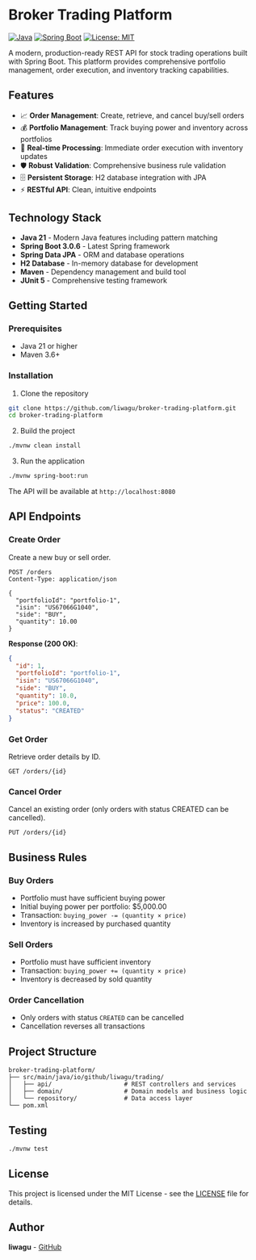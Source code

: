 # Broker Trading Platform

[![Java](https://img.shields.io/badge/Java-21-orange)](https://openjdk.org/)
[![Spring Boot](https://img.shields.io/badge/Spring%20Boot-3.0.6-brightgreen)](https://spring.io/projects/spring-boot)
[![License: MIT](https://img.shields.io/badge/License-MIT-yellow.svg)](https://opensource.org/licenses/MIT)

A modern, production-ready REST API for stock trading operations built with Spring Boot. This platform provides comprehensive portfolio management, order execution, and inventory tracking capabilities.

## Features

- 📈 **Order Management**: Create, retrieve, and cancel buy/sell orders
- 💰 **Portfolio Management**: Track buying power and inventory across portfolios
- 🔄 **Real-time Processing**: Immediate order execution with inventory updates
- 🛡️ **Robust Validation**: Comprehensive business rule validation
- 🗄️ **Persistent Storage**: H2 database integration with JPA
- ⚡ **RESTful API**: Clean, intuitive endpoints

## Technology Stack

- **Java 21** - Modern Java features including pattern matching
- **Spring Boot 3.0.6** - Latest Spring framework
- **Spring Data JPA** - ORM and database operations
- **H2 Database** - In-memory database for development
- **Maven** - Dependency management and build tool
- **JUnit 5** - Comprehensive testing framework

## Getting Started

### Prerequisites

- Java 21 or higher
- Maven 3.6+

### Installation

1. Clone the repository
```bash
git clone https://github.com/liwagu/broker-trading-platform.git
cd broker-trading-platform
```

2. Build the project
```bash
./mvnw clean install
```

3. Run the application
```bash
./mvnw spring-boot:run
```

The API will be available at `http://localhost:8080`

## API Endpoints

### Create Order
Create a new buy or sell order.

```http
POST /orders
Content-Type: application/json

{
  "portfolioId": "portfolio-1",
  "isin": "US67066G1040",
  "side": "BUY",
  "quantity": 10.00
}
```

**Response (200 OK)**:
```json
{
  "id": 1,
  "portfolioId": "portfolio-1",
  "isin": "US67066G1040",
  "side": "BUY",
  "quantity": 10.0,
  "price": 100.0,
  "status": "CREATED"
}
```

### Get Order
Retrieve order details by ID.

```http
GET /orders/{id}
```

### Cancel Order
Cancel an existing order (only orders with status CREATED can be cancelled).

```http
PUT /orders/{id}
```

## Business Rules

### Buy Orders
- Portfolio must have sufficient buying power
- Initial buying power per portfolio: $5,000.00
- Transaction: `buying_power -= (quantity × price)`
- Inventory is increased by purchased quantity

### Sell Orders
- Portfolio must have sufficient inventory
- Transaction: `buying_power += (quantity × price)`
- Inventory is decreased by sold quantity

### Order Cancellation
- Only orders with status `CREATED` can be cancelled
- Cancellation reverses all transactions

## Project Structure

```
broker-trading-platform/
├── src/main/java/io/github/liwagu/trading/
│   ├── api/                    # REST controllers and services
│   ├── domain/                 # Domain models and business logic
│   └── repository/             # Data access layer
└── pom.xml
```

## Testing

```bash
./mvnw test
```

## License

This project is licensed under the MIT License - see the [LICENSE](LICENSE) file for details.

## Author

**liwagu** - [GitHub](https://github.com/liwagu)
